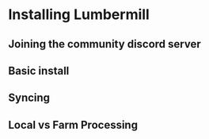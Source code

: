 # Installing Lumbermill

## Joining the community discord server

## Basic install

## Syncing

## Local vs Farm Processing
